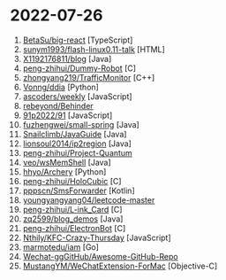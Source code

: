# 2022-07-26

1. [BetaSu/big-react](https://github.com/BetaSu/big-react "跟着我，从0实现React18") [TypeScript]
2. [sunym1993/flash-linux0.11-talk](https://github.com/sunym1993/flash-linux0.11-talk "你管这破玩意叫操作系统源码 — 像小说一样品读 Linux 0.11 核心代码") [HTML]
3. [X1192176811/blog](https://github.com/X1192176811/blog "基于SpringBoot + Vue 开发的前后端分离博客，采用SpringSecurity进行权限管理，ElasticSearch全文搜索，支持QQ、微博第三方登录、在线聊天、发布说说等功能。") [Java]
4. [peng-zhihui/Dummy-Robot](https://github.com/peng-zhihui/Dummy-Robot "我的超迷你机械臂机器人项目。") [C]
5. [zhongyang219/TrafficMonitor](https://github.com/zhongyang219/TrafficMonitor "这是一个用于显示当前网速、CPU及内存利用率的桌面悬浮窗软件，并支持任务栏显示，支持更换皮肤。") [C++]
6. [Vonng/ddia](https://github.com/Vonng/ddia "《Designing Data-Intensive Application》DDIA中文翻译") [Python]
7. [ascoders/weekly](https://github.com/ascoders/weekly "前端精读周刊。帮你理解最前沿、实用的技术。") [JavaScript]
8. [rebeyond/Behinder](https://github.com/rebeyond/Behinder "“冰蝎”动态二进制加密网站管理客户端") 
9. [91p2022/91](https://github.com/91p2022/91 "91porn 解锁91pornVIP Authorize anyone to distribute for non-profit 授权任何人非盈利分发") [JavaScript]
10. [fuzhengwei/small-spring](https://github.com/fuzhengwei/small-spring "🌱《 Spring 手撸专栏》，本专栏以 Spring 源码学习为目的，通过手写简化版 Spring 框架，了解 Spring 核心原理。在手写的过程中会简化 Spring 源码，摘取整体框架中的核心逻辑，简化代码实现过程，保留核心功能，例如：IOC、AOP、Bean生命周期、上下文、作用域、资源处理等内容实现。") [Java]
11. [Snailclimb/JavaGuide](https://github.com/Snailclimb/JavaGuide "「Java学习+面试指南」一份涵盖大部分 Java 程序员所需要掌握的核心知识。准备 Java 面试，首选 JavaGuide！") [Java]
12. [lionsoul2014/ip2region](https://github.com/lionsoul2014/ip2region "Ip2region (2.0 - xdb) is a offline IP address manager framework and locator, support billions of data segments, ten microsecond searching performance. xdb engine implementation for many programming languages") [Java]
13. [peng-zhihui/Project-Quantum](https://github.com/peng-zhihui/Project-Quantum "超迷你模块化卡片电脑计划") 
14. [veo/wsMemShell](https://github.com/veo/wsMemShell "WebSocket 内存马，一种新型内存马技术") [Java]
15. [hhyo/Archery](https://github.com/hhyo/Archery "SQL 审核查询平台") [Python]
16. [peng-zhihui/HoloCubic](https://github.com/peng-zhihui/HoloCubic "带网络功能的伪全息透明显示桌面站") [C]
17. [pppscn/SmsForwarder](https://github.com/pppscn/SmsForwarder "短信转发器——监控Android手机短信、来电、APP通知，并根据指定规则转发到其他手机：钉钉群自定义机器人、钉钉企业内机器人、企业微信群机器人、飞书机器人、企业微信应用消息、邮箱、bark、webhook、Telegram机器人、Server酱、PushPlus、手机短信等。包括主动控制服务端与客户端，让你轻松远程发短信、查短信、查通话、查话簿、查电量等。（V3.0 新增）PS.这个APK主要是学习与自用，如有BUG请提ISSUE，同时欢迎大家提PR指正") [Kotlin]
18. [youngyangyang04/leetcode-master](https://github.com/youngyangyang04/leetcode-master "《代码随想录》LeetCode 刷题攻略：200道经典题目刷题顺序，共60w字的详细图解，视频难点剖析，50余张思维导图，支持C++，Java，Python，Go，JavaScript等多语言版本，从此算法学习不再迷茫！🔥🔥 来看看，你会发现相见恨晚！🚀") 
19. [peng-zhihui/L-ink_Card](https://github.com/peng-zhihui/L-ink_Card "Smart NFC & ink-Display Card") [C]
20. [zq2599/blog_demos](https://github.com/zq2599/blog_demos "CSDN博客专家程序员欣宸的github，这里有六百多篇原创文章的详细分类和汇总，以及对应的源码，内容涉及Java、Docker、Kubernetes、DevOPS等方面") [Java]
21. [peng-zhihui/ElectronBot](https://github.com/peng-zhihui/ElectronBot "") [C]
22. [Nthily/KFC-Crazy-Thursday](https://github.com/Nthily/KFC-Crazy-Thursday "肯德基疯狂星期四段子收录") [JavaScript]
23. [marmotedu/iam](https://github.com/marmotedu/iam "企业级的 Go 语言实战项目：认证和授权系统（带配套课程）") [Go]
24. [Wechat-ggGitHub/Awesome-GitHub-Repo](https://github.com/Wechat-ggGitHub/Awesome-GitHub-Repo "收集整理 GitHub 上高质量、有趣的开源项目。") 
25. [MustangYM/WeChatExtension-ForMac](https://github.com/MustangYM/WeChatExtension-ForMac "Mac微信功能拓展/微信插件/微信小助手(A plugin for Mac WeChat)") [Objective-C]
